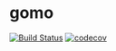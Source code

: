 # gomo

[![Build Status](https://travis-ci.com/Chain-Zhang/gomo.svg?branch=master)](https://travis-ci.com/Chain-Zhang/gomo)
[![codecov](https://codecov.io/gh/Chain-Zhang/gomo/branch/master/graph/badge.svg)](https://codecov.io/gh/Chain-Zhang/gomo)